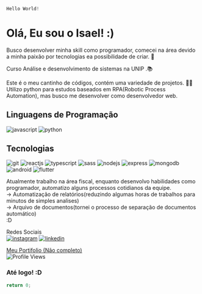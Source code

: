 ~~~javascript
Hello World!
~~~

# Olá, Eu sou o Isael! :)
Busco desenvolver minha skill como programador, comecei na área devido a minha paixão por tecnologias ea possibilidade de criar. 🔧   

Curso Análise e desenvolvimento de sistemas na UNIP .📚 

Este é o meu cantinho de códigos, contém uma variedade de projetos. 👩‍💻  
Utilizo python para estudos baseados em RPA(Robotic Process Automation),
mas busco me desenvolver como desenvolvedor web.

## Linguagens de Programação
![javascript](https://cdn.iconscout.com/icon/free/png-32/javascript-2752148-2284965.png)
![python](https://cdn.iconscout.com/icon/free/png-32/python-2-226051.png)

## Tecnologias

![git](https://cdn.iconscout.com/icon/free/png-32/git-225996.png) 
![reactjs](https://cdn.iconscout.com/icon/free/png-32/react-3-1175109.png)
![typescript](https://cdn.iconscout.com/icon/free/png-32/typescript-1174965.png)
![sass](https://cdn.iconscout.com/icon/free/png-32/sass-226054.png)
![nodejs](https://cdn.iconscout.com/icon/free/png-32/nodejs-2-226035.png)
![express](https://cdn.iconscout.com/icon/free/png-32/express-9-1175170.png)
![mongodb](https://cdn.iconscout.com/icon/free/png-32/mongodb-226029.png)
![android](https://cdn.iconscout.com/icon/free/png-32/android-206-675862.png)
![flutter](https://cdn.iconscout.com/icon/free/png-32/flutter-2038877-1720090.png)

Atualmente trabalho na área fiscal, enquanto desenvolvo habilidades como programador, automatizo alguns processos cotidianos da equipe.  
-> Automatização de relatórios(reduzindo algumas horas de trabalhos para minutos de simples analises)  
-> Arquivo de documentos(tornei o processo de separação de documentos automático)  
:D

Redes Sociais  
[![instagram](https://cdn.iconscout.com/icon/free/png-32/instagram-188-498425.png)](https://www.instagram.com/isaelsantos0/?hl=pt-br)
[![linkedin](https://cdn.iconscout.com/icon/free/png-32/linkedin-162-498418.png)](https://www.linkedin.com/in/isael-sousa-a31367173/)

[Meu Portifolio (Não completo)](https://new-portifolio.vercel.app/)  
![Profile Views](https://komarev.com/ghpvc/?username=IsaelSousa)
### Até logo! :D

~~~javascript
return 0;
~~~
